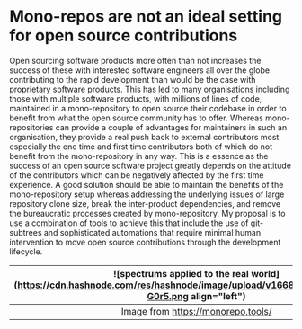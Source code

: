 # Mono-repos are not an ideal setting for open source contributions

Open sourcing software products more often than not increases the success of these with interested software engineers all over the globe contributing to the rapid development than would be the case with proprietary software products. This has led to many organisations including those with multiple software products, with millions of lines of code, maintained in a mono-repository to open source their codebase in order to benefit from what the open source community has to offer. Whereas mono-repositories can provide a couple of advantages for maintainers in such an organisation, they provide a real push back to external contributors most especially the one time and first time contributors both of which do not benefit from the mono-repository in any way. This is a essence as the success of an open source software project greatly depends on the attitude of the contributors which can be negatively affected by the first time experience. A good solution should be able to maintain the benefits of the mono-repository setup whereas addressing the underlying issues of large repository clone size, break the inter-product dependencies, and remove the bureaucratic processes created by mono-repository. My proposal is to use a combination of tools to achieve this that include the use of git-subtrees and sophisticated automations that require minimal human intervention to move open source contributions through the development lifecycle.


| ![spectrums applied to the real world](https://cdn.hashnode.com/res/hashnode/image/upload/v1668108441365/hCqv-G0r5.png align="left") |
|:--------------------------------------------------------:| 
| Image from https://monorepo.tools/ |
